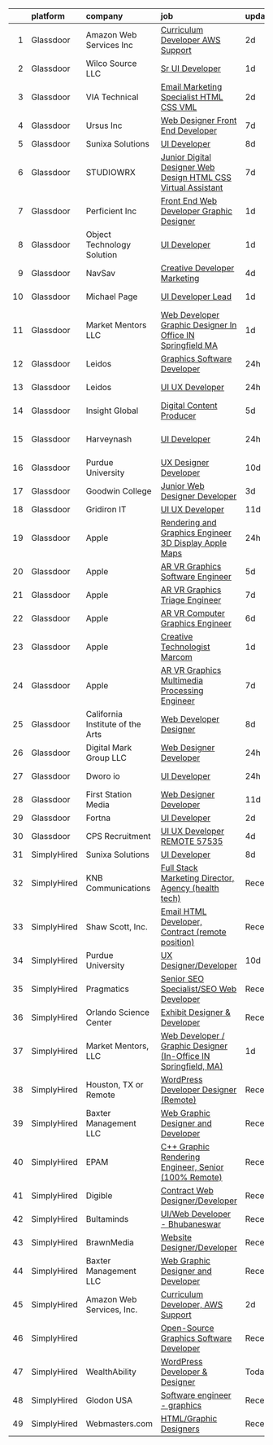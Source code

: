 

|    | platform    | company                          | job                                                                                                                                                                                                                                                                                                                                                                                                                                                                                                                                                                                                                                                                                                                                                                                                                                                                                                                                                                                                                                                                                                                                                                                                                                                                                                                                                                                                             | update_time   | location          |
|---:|:------------|:---------------------------------|:----------------------------------------------------------------------------------------------------------------------------------------------------------------------------------------------------------------------------------------------------------------------------------------------------------------------------------------------------------------------------------------------------------------------------------------------------------------------------------------------------------------------------------------------------------------------------------------------------------------------------------------------------------------------------------------------------------------------------------------------------------------------------------------------------------------------------------------------------------------------------------------------------------------------------------------------------------------------------------------------------------------------------------------------------------------------------------------------------------------------------------------------------------------------------------------------------------------------------------------------------------------------------------------------------------------------------------------------------------------------------------------------------------------|:--------------|:------------------|
|  1 | Glassdoor   | Amazon Web Services  Inc         | [Curriculum Developer  AWS Support](https://www.glassdoor.com/partner/jobListing.htm?pos=117&ao=1136043&s=58&guid=000001830221d150856848b4b3207fe3&src=GD_JOB_AD&t=SR&vt=w&cs=1_a49117cf&cb=1662188114632&jobListingId=1008107003386&jrtk=3-0-1gc123kc8k6dm801-1gc123kcoii2i800-db9c51048118e1db-)                                                                                                                                                                                                                                                                                                                                                                                                                                                                                                                                                                                                                                                                                                                                                                                                                                                                                                                                                                                                                                                                                                              | 2d            | Ohio              |
|  2 | Glassdoor   | Wilco Source  LLC                | [Sr UI Developer](https://www.glassdoor.com/partner/jobListing.htm?pos=128&ao=1136043&s=58&guid=000001830221d150856848b4b3207fe3&src=GD_JOB_AD&t=SR&vt=w&ea=1&cs=1_ad9ea9fd&cb=1662188114633&jobListingId=1008110499500&jrtk=3-0-1gc123kc8k6dm801-1gc123kcoii2i800-802fa49ffd51ecc9-)                                                                                                                                                                                                                                                                                                                                                                                                                                                                                                                                                                                                                                                                                                                                                                                                                                                                                                                                                                                                                                                                                                                           | 1d            | Newark, CA        |
|  3 | Glassdoor   | VIA Technical                    | [Email Marketing Specialist  HTML  CSS  VML ](https://www.glassdoor.com/partner/jobListing.htm?pos=111&ao=1110586&s=58&guid=000001830221d150856848b4b3207fe3&src=GD_JOB_AD&t=SR&vt=w&ea=1&cs=1_baf3ee26&cb=1662188114632&jobListingId=1008106177694&cpc=F583A5AE0DDDFE3A&jrtk=3-0-1gc123kc8k6dm801-1gc123kcoii2i800-a7b269db53e92351--6NYlbfkN0DiMOjtWe4T5v3kAjl8_2bayrJS56UUlntEwXslP8cANY48OY_wSkTvA2xp4BkUxfc-0SJDK8YWz_8RiUcQc6IgiXLzEtdd8hHZ9AGkF3JwasucB1Ts6R5QsAtXRi9zIUpT_HqQbx0QAi6DTNV_7ddAE4nZK7aZ6_cbJfFtruoXrhFPG3p_NjQINC6_wlzgxXKT8f4nkxq5Be-9ALh02mTfJpZs7MU4kzUOBVZBvjlgp6ioecEMNzYeBhhffBsXv58kK2Ucb10tb28AiSUL8OiADpLzZGGOGcoI-uSISUJgk63Ib6T0E3BGw-CLCp1yZ6S33rhznmi6TzPpEiK0FNP7LUKch31UEAyRJjnJEBbI9qfRawurmzQQlIqGIbrNxAaQAnhOmQFNEABkD2P6zDpisLSo_Ef6jYYkT1-OUWd_tGINMBOqsqlbqXcr413SPZJYAmxJUAP_xIJ7pTFO1bHFJmkNJUy73CW4UXymM3NRc9yR__J5a7A5-KLma7ktkipLQOCFSaZehA%3D%3D)                                                                                                                                                                                                                                                                                                                                                                                                                                                                                                              | 2d            | San Diego, CA     |
|  4 | Glassdoor   | Ursus  Inc                       | [Web Designer   Front End Developer](https://www.glassdoor.com/partner/jobListing.htm?pos=113&ao=1110586&s=58&guid=000001830221d150856848b4b3207fe3&src=GD_JOB_AD&t=SR&vt=w&ea=1&cs=1_974cc06e&cb=1662188114632&jobListingId=1008097361956&cpc=9908D8D4413DBB8A&jrtk=3-0-1gc123kc8k6dm801-1gc123kcoii2i800-0ea09b14e2348c5f--6NYlbfkN0CT8vBT9H5mqECx2dfLV_FONLPDKpIRssxVwtj05Tmm4rA5I0VNOPdM1oYsK66ov5pqYS3gXk2ozh0lVEZwzGOqZs8rlCBef2uQoy630wv6aUBqB1D9vjbSnni5WCVaS2e0KhCWi_8-XMv97hUEg7H9r8pKMO8klnwzDsU9mPVyqE5wVDnTov1Pu_UnRYhnE0_Osqvwl8WORWgB_kOjxQQLPQWG-NWIcptfTftC_xvyt1c40uobZ403OrjOg5_p8zqz3cLzwrnHTjqWeFEhkd7FYyVcjiJCMFkVznphRmtkhKbL2ZU9aWVWUjChbdkFdlAiu4tIvv-tEhlvNaragy1ZQhsvGhOC5anf8D4yfIGDJbK-bmh5xwt1uscED6ao3EPCxdfHKv4RZ6Q3-m_MTe1dE6Nugv26rrW9yIa8ooHEPIgJzYTeC7TeJ6xGxEjr0Q_LC6p6H5q3S5tqAKobaBFAUOLFzaYkqfLFDcD9CAjYAFECLy0ips-oBGxn89MYWud_sjaw0nQfeRhcFMYkTqozANtqbBZ4O4gWE2zZk2ABQJcWu0Zp3ibKoyypocXhGftQxUR26SKzsWXedwt8CxSDC8SXwmN1RNxpjI-rX5JP6tRPR2r27ER-Nk1yLxCsaoOruslQSJpaIRUkGSQQ7QA3HZST0dEpZ2VtnK8J0ZRV1jU-5lMZWRKgrSJaskvm0T8rrGi5dsdwb4G4dk30LSfZEVWAulB9Mw7cKwqjz24ahG4jwRFPe-J-GcdBrliUv5tIIFMB93YzrKObqlwvXn_5fXywXO77d5CYb1BBKqHWzz7nutmE1kn7V2XJ9knZm9Js8AT9rU1qmaUYMvoEC-on_bJwYCyeoo16S7iA7r6mSudB6EYRit6iCodXGHGlXql6FJa_RgxNxOzVey3SMBiZGUGx3v1B6CCN9cFNdq8R2FilOUj1WpbtTXuKoZKJ3Tx3DMRXLWFSBfaP5YfqP2RcNP2P1DYr7OTy7D6F2MnBVfqiFN5I1r3N)                   | 7d            | Brisbane, CA      |
|  5 | Glassdoor   | Sunixa Solutions                 | [UI Developer](https://www.glassdoor.com/partner/jobListing.htm?pos=121&ao=1136043&s=58&guid=000001830221d150856848b4b3207fe3&src=GD_JOB_AD&t=SR&vt=w&ea=1&cs=1_b995e0b3&cb=1662188114632&jobListingId=1008093911276&jrtk=3-0-1gc123kc8k6dm801-1gc123kcoii2i800-c12d46be60d48c3b-)                                                                                                                                                                                                                                                                                                                                                                                                                                                                                                                                                                                                                                                                                                                                                                                                                                                                                                                                                                                                                                                                                                                              | 8d            | Remote            |
|  6 | Glassdoor   | STUDIOWRX                        | [Junior Digital Designer  Web Design  HTML  CSS    Virtual Assistant](https://www.glassdoor.com/partner/jobListing.htm?pos=103&ao=1110586&s=58&guid=000001830221d150856848b4b3207fe3&src=GD_JOB_AD&t=SR&vt=w&ea=1&cs=1_6cf61cd8&cb=1662188114631&jobListingId=1008096549188&cpc=6193B0C32834B022&jrtk=3-0-1gc123kc8k6dm801-1gc123kcoii2i800-b09c194a45408faa--6NYlbfkN0BBGG9LMNqL16EzDx9S3nKk4b6IwprgSJginr0DZD_oW5yEAmn-tqn_jLPP9f1mm55ywCw4Iqv4ZDtgWnQyXLAPb_zjf8UUHvuVl4VRZe-2K4VXUPTz2F-yapznbMOcdLWwOfsxqKBw_vSkDc9Wt8KNq59zIKQPAP_jojPGVq8FqvIba5Dsm_V0mTrdrn0XjSynM3aJ7mJ5-ShwJAknH3fiBfVK0JN30SBDs_0f-e-6iWpk71ZTwR0Hr-A510QKXft29x5z6ORGvjGQxTFi3yT82bkH_mgOHZyFhzxnzOhizF_xx0gvtlgtCAlz3FMiZ1vINBRvO8npCszR1J2Kn-t8keIsXxOWtjAmcxNXNC6_vvS6oMITpX66BD2Kq9B8o8mFeUDY3c_D-I3o7X67O9WMpJfCBFVPueQH1qx7CyrKKMOKXqr6blTfpOwAu1FngkMMBBQzzDiCZfF2QiUEFD9_FK92LaerDNbGWrX_QGtUHHC_EX-foxcUQ9osQx61xSSoe2uG8LdkyNL8SXj6XCZObFOyxw5_CYvSbZro3YNCynKEO5Rj3hK1)                                                                                                                                                                                                                                                                                                                                                                                                                                                  | 7d            | Remote            |
|  7 | Glassdoor   | Perficient  Inc                  | [Front End Web Developer Graphic Designer](https://www.glassdoor.com/partner/jobListing.htm?pos=118&ao=1136043&s=58&guid=000001830221d150856848b4b3207fe3&src=GD_JOB_AD&t=SR&vt=w&cs=1_7d504f8e&cb=1662188114632&jobListingId=1008109861772&jrtk=3-0-1gc123kc8k6dm801-1gc123kcoii2i800-44aef0c6333c1e32-)                                                                                                                                                                                                                                                                                                                                                                                                                                                                                                                                                                                                                                                                                                                                                                                                                                                                                                                                                                                                                                                                                                       | 1d            | Saint Louis, MO   |
|  8 | Glassdoor   | Object Technology Solution       | [UI Developer](https://www.glassdoor.com/partner/jobListing.htm?pos=116&ao=1136043&s=58&guid=000001830221d150856848b4b3207fe3&src=GD_JOB_AD&t=SR&vt=w&cs=1_48e68fda&cb=1662188114632&jobListingId=1008112764613&jrtk=3-0-1gc123kc8k6dm801-1gc123kcoii2i800-dd204f09d5632003-)                                                                                                                                                                                                                                                                                                                                                                                                                                                                                                                                                                                                                                                                                                                                                                                                                                                                                                                                                                                                                                                                                                                                   | 1d            | Remote            |
|  9 | Glassdoor   | NavSav                           | [Creative Developer   Marketing](https://www.glassdoor.com/partner/jobListing.htm?pos=105&ao=1110586&s=58&guid=000001830221d150856848b4b3207fe3&src=GD_JOB_AD&t=SR&vt=w&ea=1&cs=1_4e5d668a&cb=1662188114631&jobListingId=1008101583321&cpc=4F748F1840550ABC&jrtk=3-0-1gc123kc8k6dm801-1gc123kcoii2i800-3ef4b27837961961--6NYlbfkN0BvAdlA35CjkOTzb4w1kkSC-vTwJamGQa4qaPCWn-0njweHi_B-CtuKQhiA94M5OE-XjNhf22KnVp00kgckhjWxzGyV97h7v8x36p5wKdZlOjwGZGaqaaH8DYNMeM34HY9t9Z5J26lOJ85UEHLGvZFDJOe_8KgJLhnklUUMm79Fgw-wQMJzYni-FeIqV5Svyi_1ZjE_mxETfR2qp4i-PiUDiAz8y9BFsxOfX0BmecMnmGFBamzhbjmqf2dPmw1l79Q2jskoL_2S0v1vj9ya7N4qL2_n5cmzmljI6gBBeOsIsEgRBtCJRk6xsrk-sbU3-0ItyHedz1o0BAZh7RBeSOEG_MB6_cYKTSOfiFon46VrOs_G0qvAs1xzmhyToGL6O827ECNtNXD_RRribrBIpffE_O2nMgxI3wa6VEyHxCmvB6aWZPwD-JvKg_14MtfgM9AN4WhI9os7Ze_Q-xl0cKeAI4qpaYzlVxjoQJg9gWBNn01nZX_pYcW0aP2imzyinX3QbYet1nOYFzCPxOuUeyDz_r8AE65u0zF8-SUxrgelUh-5vRqg7RVpWRa8D87sIvhdy2wCsuaLpOe2hysYEoS2)                                                                                                                                                                                                                                                                                                                                                                                                                                                       | 4d            | Beaumont, TX      |
| 10 | Glassdoor   | Michael Page                     | [UI Developer Lead](https://www.glassdoor.com/partner/jobListing.htm?pos=114&ao=1110586&s=58&guid=000001830221d150856848b4b3207fe3&src=GD_JOB_AD&t=SR&vt=w&cs=1_965191a2&cb=1662188114632&jobListingId=1008111494268&cpc=451933188B21919D&jrtk=3-0-1gc123kc8k6dm801-1gc123kcoii2i800-6f4a96d31e1d725a--6NYlbfkN0BR3ykMnr3Vw97HK5IC0i9Uo32NXohanwqRY-CI8z69bl4xOa6Yve6w6NlWd53uNOfr0IVwMGR074-b7BJNua77LSFz3FhLqhfhXn86tEfMxkbBMHKigVg5C1tCXL1xzLZhsn-8jyKzw3x0qSYh9Bf8JdMSjI20g9bKbxqqFkHASyV9g6Hf9o_09RFJRil2mp-NrsKl0yN6_VMGXf6pTRoPh0jTPHZ-tXdWvnxi-pZB-VjEJZYS3QQhGVtGzcIVCB80d40N0ud0F6-NbvRwpl0_2QnctjJz1Hw1aJ6LouIjIU6rZ-mDgf0Z8mmNU4kdnulqPv9YKjc_d1GjTDWWcbChkx-xgYUx43LGiA9fwjSndoceVlGzgBwuZW5If89KsEi9a8_P85I3UjLhFfH4OeuNYjsYSHyur9di0KSpmMX_ru9Va4H6PzseOBPvvApzI6cd1NtNXFmurCbuASZwvhdJ8XHnvGN6PJTusAMRPNybJUX7ch4ZLLc96beAft4cuZZ1ZFypUBENxlgU6dW7o11t_7o-7clcGShb7oEsIdQLPQsubqZefuUnYUPAxwGRyfT_X5FzkflbTPzgnmzrga7AysmcGF3ICBXN9trUBlMesBh-E3Um-WV7HZqK1Hv3joWpoXR-S5UirQCFmUx1CsE_IPG0UXNY_SzPpQIRokjJZUVgLvWnxQO5s2X8Dm0m4iiy-YMsoq5aLSTEQTjFoY9pmcl1A7YRGtL0lIHpDcniR4TGAwiCLDPmNG7-M2zxO3VmvGDFMxp0bFlw8P3_vJo3plIQBc1E8yzfAFgVMR2viJALu4SwIVemh3Ci-bNKHqIgIQ3_rrT3tr1Ij76DSAkRrPeEubsDqYmNfYaMl0UGNhIW6VI4k3eD6uK1U2rsEiMnfS6SusgG3ilXMT7HARx4r1Mt0q74pa6EjYttJ_EOKBxdI00EZYOOHHFNRk1BfH1WBjzs1enzDRnwIfapeGzRidD6NE6E8RaVI3Q1CXV09el5VFVmHbjcpwa6JWVyH6WqEIxOcye3u8IHMryqfuVp)         | 1d            | New York, NY      |
| 11 | Glassdoor   | Market Mentors  LLC              | [Web Developer   Graphic Designer  In Office IN Springfield  MA ](https://www.glassdoor.com/partner/jobListing.htm?pos=101&ao=1110586&s=58&guid=000001830221d150856848b4b3207fe3&src=GD_JOB_AD&t=SR&vt=w&ea=1&cs=1_c4c202ec&cb=1662188114630&jobListingId=1008111271323&cpc=CCC092465BAD6A93&jrtk=3-0-1gc123kc8k6dm801-1gc123kcoii2i800-971de25c7259ef8b--6NYlbfkN0DrgQq5ECBajiuqohNCSf6c7_2Cek-sBUhiO2bmmkiCIcpzLyXLzEAoKP3P9Bva9-zUgAU6dCxffsMNVoKZUbiRB3Ovdl0h9ea5amWQkaxfoiRDPvu7vvBPFtBCBbXoTpO0YVWCRAym8I0hk1kRXTvCk5pv60f4DZY_HfLzxtzevPO9xQ7iAlJBHt3t5YEE5GWwQUSFtnp4K2n0AqdthPdxHBYCj4faSnE47-l2Lo5aSt0niyJ1YghcQjYZA0RjrtAtr9WaqL4lL_NSCQ4CH2u6YjOi_Wt2fq-TELY7rlJpqwzOkcqQHY-IBD2cJL_jWcFNaEpRBe0sqEiOki23kJZNF4KYVNrmjevhpGn_CIpZcTqNZ2Z99sA8DMEjLzASr08nf02P1OeOAJR0ZwR2v7zfWWeZz9Qa7-syMhhFktQ_VzBSQsOWiwWBXrGyASgcTjXt8ymG95Ob09eeY3mSz5igzGvR64LdHQI7rpgm2_W5SAXdGUueQ3wCbaoWC4uVnccSG12rIwaIRg%3D%3D)                                                                                                                                                                                                                                                                                                                                                                                                                                                                                          | 1d            | Springfield, MA   |
| 12 | Glassdoor   | Leidos                           | [Graphics Software Developer](https://www.glassdoor.com/partner/jobListing.htm?pos=127&ao=1136043&s=58&guid=000001830221d150856848b4b3207fe3&src=GD_JOB_AD&t=SR&vt=w&cs=1_7f6eafae&cb=1662188114633&jobListingId=1008114289839&jrtk=3-0-1gc123kc8k6dm801-1gc123kcoii2i800-fd44269f5a706451-)                                                                                                                                                                                                                                                                                                                                                                                                                                                                                                                                                                                                                                                                                                                                                                                                                                                                                                                                                                                                                                                                                                                    | 24h           | Bethesda, MD      |
| 13 | Glassdoor   | Leidos                           | [UI UX Developer](https://www.glassdoor.com/partner/jobListing.htm?pos=125&ao=1136043&s=58&guid=000001830221d150856848b4b3207fe3&src=GD_JOB_AD&t=SR&vt=w&cs=1_53c3061a&cb=1662188114633&jobListingId=1008114254971&jrtk=3-0-1gc123kc8k6dm801-1gc123kcoii2i800-c312415affd3786b-)                                                                                                                                                                                                                                                                                                                                                                                                                                                                                                                                                                                                                                                                                                                                                                                                                                                                                                                                                                                                                                                                                                                                | 24h           | Alexandria, VA    |
| 14 | Glassdoor   | Insight Global                   | [Digital Content Producer](https://www.glassdoor.com/partner/jobListing.htm?pos=115&ao=1110586&s=58&guid=000001830221d150856848b4b3207fe3&src=GD_JOB_AD&t=SR&vt=w&cs=1_5f8e3e92&cb=1662188114632&jobListingId=1008100067806&cpc=3BA4CE39D5B5DEF5&jrtk=3-0-1gc123kc8k6dm801-1gc123kcoii2i800-3c284743218105e9--6NYlbfkN0BKkHZu3wF05EeDimN_p6sYpKCMArvwa95YdH7UpkaBCqc7l59ErwqcH9nBDsTYDe1zELLr5a23HVay3kct2GhgHZ830pA6gCpBoTLNBwdTVEJHilG679BRKI2oM-OfQptmc0ILst6lnS_RuJoq8W5IxwdMMdlY03QmYJmM_Liv-btff_yUzFN35_7UE1lOwsZrV5GgDKSwk8tH7U9fPsCNkmKm7_7YspH7IoyvbDoAJvF_oVhhetkGUm_ynNoMR5T0hg1toScmqE3BERROWzlc5WgmXldEEvq1crRxhML6eeysRGHPHnpCwybgT0tNaE0NjdOkyVgYpngsQbfYJGiEy9P8jWivo-ZAbRrtN1jjl_YYjj3ed4U10R8lWghU5f0RwXs6xV-FwuclsQVuywelcQj5REbTxASEOq2cH7NGuppy7_PACfggE86zf00r_l_8FqsrzZEO_x3n5gQaeKcL4Jd1ytjc8ypRE2NA9gAWHw%3D%3D)                                                                                                                                                                                                                                                                                                                                                                                                                                                                                                                                                                      | 5d            | Irvine, CA        |
| 15 | Glassdoor   | Harveynash                       | [UI Developer](https://www.glassdoor.com/partner/jobListing.htm?pos=130&ao=1136043&s=58&guid=000001830221d150856848b4b3207fe3&src=GD_JOB_AD&t=SR&vt=w&ea=1&cs=1_c0b2a215&cb=1662188114633&jobListingId=1008114677538&jrtk=3-0-1gc123kc8k6dm801-1gc123kcoii2i800-e2c9ff87e93c384f-)                                                                                                                                                                                                                                                                                                                                                                                                                                                                                                                                                                                                                                                                                                                                                                                                                                                                                                                                                                                                                                                                                                                              | 24h           | San Francisco, CA |
| 16 | Glassdoor   | Purdue University                | [UX Designer Developer](https://www.glassdoor.com/partner/jobListing.htm?pos=124&ao=1136043&s=58&guid=000001830221d150856848b4b3207fe3&src=GD_JOB_AD&t=SR&vt=w&ea=1&cs=1_84c41001&cb=1662188114633&jobListingId=1008088691267&jrtk=3-0-1gc123kc8k6dm801-1gc123kcoii2i800-684e4c4a2876fc9b-)                                                                                                                                                                                                                                                                                                                                                                                                                                                                                                                                                                                                                                                                                                                                                                                                                                                                                                                                                                                                                                                                                                                     | 10d           | Remote            |
| 17 | Glassdoor   | Goodwin College                  | [Junior Web Designer Developer](https://www.glassdoor.com/partner/jobListing.htm?pos=119&ao=1136043&s=58&guid=000001830221d150856848b4b3207fe3&src=GD_JOB_AD&t=SR&vt=w&cs=1_a1a845bd&cb=1662188114632&jobListingId=1008104280295&jrtk=3-0-1gc123kc8k6dm801-1gc123kcoii2i800-52d292b410d12378-)                                                                                                                                                                                                                                                                                                                                                                                                                                                                                                                                                                                                                                                                                                                                                                                                                                                                                                                                                                                                                                                                                                                  | 3d            | East Hartford, CT |
| 18 | Glassdoor   | Gridiron IT                      | [UI UX Developer](https://www.glassdoor.com/partner/jobListing.htm?pos=112&ao=1110586&s=58&guid=000001830221d150856848b4b3207fe3&src=GD_JOB_AD&t=SR&vt=w&ea=1&cs=1_ed625693&cb=1662188114632&jobListingId=1008086224184&cpc=3BA4CE39D5B5DEF5&jrtk=3-0-1gc123kc8k6dm801-1gc123kcoii2i800-9a1b8e339489a7e4--6NYlbfkN0CTHA6cd59lXtQJ-DuZtBHQsSjOn019HaVEc20FtZol1_8bPJW14iotuMuGn0biAaHQ9HKGt7to1xAYLiXT9W7Tdq-hcprx5a_7BM7gnGTPFZMlmrTbtNRLFSf6XAlRk_PtaSma9ZcqiDOUyMRO82OdfXGhw0fAm7EKaReO6M5hD4X1PQRgU3PHY3ulbG2OsMPwwxQ-ceH7AUcJZC_SSh_s7p4amFkN0SuIi3U2m4tWSSNrJoUGs0kwvSqwtuvx3sN4xvgP3_pAWTThihjcKo0a3OKXAQVxMU93FsyRcg9L2QOQD4lHD-Vsu3wS4cnkn7aqM65glSgI-zvDXZstKw7jsVz5gUYJXBqlUodByYi279aDVP3RvsQTWGhrhekqHmWXUs0NtrhvZYPqAbj3QEAN-FuUt5xeohPB3_VNyo-ARQU4iEXj2qB9a_Mbfh46a0Tmrrj5zk4y5ver1mD8J1CINk9N8Zw90dEWZZyn8l860Lo1SR0FS8L7)                                                                                                                                                                                                                                                                                                                                                                                                                                                                                                                                                                      | 11d           | Remote            |
| 19 | Glassdoor   | Apple                            | [Rendering and Graphics Engineer   3D Display   Apple Maps](https://www.glassdoor.com/partner/jobListing.htm?pos=106&ao=1110586&s=58&guid=000001830221d150856848b4b3207fe3&src=GD_JOB_AD&t=SR&vt=w&cs=1_99344a24&cb=1662188114631&jobListingId=1008115118695&cpc=AC285F3A3ECA6BB0&jrtk=3-0-1gc123kc8k6dm801-1gc123kcoii2i800-67ce25cf34ad9846--6NYlbfkN0BvKrLyj5gPmtZO9T8euul8TCxuuKNOtzRJOomxnwSEodTz2Bc-sPZlt2Zgji_QUXEnKj_T1Ut9FIFiKfM_lcs3PA9YMmt1GIIVfAyhKNGUPi1LVhtL59Y84IK3ZJ2UcsS2jkAW1AgJAovjXFj1aQAblWB5puC-3LxR5e54A2ZZR4A1APhyx4FUljQkFHcL9lyfoQuTtTQozLG7sUbbIbwvmZTds_g7xDZk2em1L2PtOU_ptLnbrdK5784swiB-utwoMAE6VzxRAPr58ZtxNc9Y5vqX3dcSkucNwKhmlSpNaGpqC5en-VHkeSc960lvO2WLxQBkD-PLdcxItpn5q4f3F7dbMOgrJZB5gsXC6tuQ0DTt-M02Ntp0JKpD0v8XYDue6Pa4RHbu9Zwzp3u-fYu54RdxORyknWFCvdZ3DdwJr4tzDB0NS03dcaLzdpcZ-1xlRkZs2gkz8R8cTBLgYAqXNJD3KxzmdNjQuMGPAWuiW-U0dQgiYZ2zfl_fh9tsLE3X3IWfrfiEs3X2vgo5OFM0fCW28wpGjzfWXqKeUGSI2VVUlyq6oegT3maX-O2MVbSaT2JN516gj-TTx9ktQa87ZMtYJSDwxl4_w8j9hPOV04iYbrE7p8nb3QZ_LkJL8wJkwl2atlWKpa7peGW_RVELGSl0JiapuPZm5d-VOtE4hTj0pPBANyOcB5MuoKlUVEcVx4VEepF3u2-0Sg0haYQ8KzeYpuJQ1S3P3RIg90K5VDVuff1k5hZST33yyi1pkhSKkc6speHypiTwZjg0rWZgtLfx8S3uS3mFj0wL5dqHpFDL9eo5Wx-1khooLOupicKnW1UC88NrglXBOlV2j30HvAJTZ9wh9TEwHyQz7slucVWpmxEuBaH0zrQdj61BC6AjmnQ2K_PPEZ2PxR7VEyMqQtbk_Z8t8-yLRbcXM6x_Y_TCrLQvBczDHPW5rUfPG3mrpmGeja0gJGenHuddYHstYKiYBCnakXbVp7G4SjUcPLXtqYlKIFok) | 24h           | Cupertino, CA     |
| 20 | Glassdoor   | Apple                            | [AR VR Graphics Software Engineer](https://www.glassdoor.com/partner/jobListing.htm?pos=107&ao=1110586&s=58&guid=000001830221d150856848b4b3207fe3&src=GD_JOB_AD&t=SR&vt=w&cs=1_2fe2ade5&cb=1662188114631&jobListingId=1008098776181&cpc=47CFDC01B3F81FAC&jrtk=3-0-1gc123kc8k6dm801-1gc123kcoii2i800-9d0fe7903ee514c7--6NYlbfkN0BvKrLyj5gPmtZO9T8euul8TCxuuKNOtzRJOomxnwSEodTz2Bc-sPZl1dBMH13w-jNyHP0Om-VrHe3-IIJ1BQ7Wd1MMnjsJnjayyk_knJ5FNSt9KNU49nn3QjFo0jeMEWDGQ_UiWDbZGaqymDD-Sh3TvXRaf3wYxYRyXDd7d6LbuM3V4nIK9I6qxADKoIx9T7SRvXM1fwNo9dZYg_zx2k0vJY-H53yw_ujih4ukhwJiB7UdSQoWtgAjQVxf6q7Ttglh01-AW8etqWb1VBTwCPUvmfZKLc7y_y7oQPaF0z1w-VVeM6kTjYFxBmk9yotULXXecCJos_JtkApBRtISPtaIKJBuXPZ0okLzm0KCaKFt-L2lhfuvPh_syE9Ju_dbpsbm7KDx2JpGCNkpILM4QbASUCQzvLR0JO1GCDH9esZo2XYVbfSBeLJOKOTS8qwpn94Q8qGTa0F8t8IgGnj6u5pjsD8c6hgZi8kNs6_WVS3tn5StAS3T4bEX8pvonZtDYGBFQtd3xVXVjWrEzlVQ3W3w3II_goLIui4r8IOyelnwnDqYM1eWOQMWHQqTGzQZa_MRZfSAy9beTKIM3jt8geG5vid53AZrJ9twYVsDa9rStw-BdgvtB7xy1Msy6SofxYpwbrtQ_vsg7j0ahAJY1lQzlw5GPaItF5q_7XV5vCU4e4Rj8Kq1j6Gzwtxh_AyVNUQfmAge3qSZuQ28Hbkp7EkZkh-qzko2Lm4vu6EPD9JbkNB2bTDjVQ3WA_SjEG6aqAIni9nAx9UV4h06anpIDWIWAHTWRDgXe8QdthpcMc783DUz1cPv1NNf6A0c8YkQ9Z2DjCZ8dvYTIpePn66qW3a1idwPPhgs3Q8K72hsyw-dSpcYT6lfaRNJYOAOqNSB0admDaeYoOGR_OCyWK_5Caw9Ak1ROUN-NvZ4FJkm9vy6WGDcT_G-hhVPeAp-M8tFu0f6iVKg-S5uKAbX_72qBXxB)                                                          | 5d            | Seattle, WA       |
| 21 | Glassdoor   | Apple                            | [AR VR Graphics Triage Engineer](https://www.glassdoor.com/partner/jobListing.htm?pos=108&ao=1110586&s=58&guid=000001830221d150856848b4b3207fe3&src=GD_JOB_AD&t=SR&vt=w&cs=1_6234a17b&cb=1662188114631&jobListingId=1008095786819&cpc=8795CF9063CD573D&jrtk=3-0-1gc123kc8k6dm801-1gc123kcoii2i800-ffd5bcde520c0c76--6NYlbfkN0BvKrLyj5gPmtZO9T8euul8TCxuuKNOtzRJOomxnwSEodTz2Bc-sPZlt2Zgji_QUXHcvWm4KQZi88t2WJz7atukZs_osbGvFgAUPso_IsGV3Pe4-U2gjNa-3mGNssoSjnmoQjBL9uoJ6bPnbf_c8VEXBgdGaaOOHwEQIsFS1kUdwY0mdAsiYkx6b8pX3VXoIrfGltimJAFjMG-poME_AGDQo0g9sd6v96n5j366E6HgRBNq85cuX-f12MbmB75XwAJ3rm9gxBy1A9te8WwjqWRFcoK_qJmKHeJ7k1Wdzw2A9yX2YQW2O_F16L0clGY2g-WXfluDt30G9lq0b7hMkaeXzOPZK1J1bRQUUOhlaeKrQalBC2Sh21KoEs4fhFaaNJ0-9qANi_LlYCKIHmDt1d2FUbwTP7rVDreQ_bcPm7HxEda5u3MoKnVHuUdBcX7997AhHIS2_N36hGPHbHRYgmIDfyJ5BIUA6cZuUs3wMMpCpvyViiBPztue0Th6pGX1jc0Z5AWQoD8iFhwtCTEFoWm7R9MQ4aM3Rkaat0Z1XjWOvUwUaAkGrbta58lzdvLNfMhtZrSnCivRPD4plbxP5uzkq6me02hCvgYTwwKmWbxQE-wYnhg97mfR98LHKb8_j1-dZeJguL9IhRqTe9InSE4TfeQl0aL9r_8dz6T_MgStGFK-YBCWRKeqmdloiXtNiCYS45rtafgh-6Ec7zphIMYSncU53xB59Q5vaT91Mr5seJnhPL3ISgRgip6CJHc_vM0ppoXgcVWYWsfHU5pkT6Yf3EFms6uMzTnEIwlAb_rRvolXFQrZRrLep_B8GU1-C5SxAc0TLuIgSZ1k3_B6Zf0N15j3HGb0mG6e-uicPJV6Pso8NU2z8rqBeaYEdtJven7Wf0zL3sm-GpjcCXAeaPX7yGx5uh3EwcYClzlFjIjXLJkfTr9TbxYHGpFTvC8RLErzzCSxc3wsVRvrJqIkrgzV)                                                            | 7d            | Cupertino, CA     |
| 22 | Glassdoor   | Apple                            | [AR VR Computer Graphics Engineer](https://www.glassdoor.com/partner/jobListing.htm?pos=110&ao=1110586&s=58&guid=000001830221d150856848b4b3207fe3&src=GD_JOB_AD&t=SR&vt=w&cs=1_79e6d214&cb=1662188114631&jobListingId=1008098069652&cpc=AC285F3A3ECA6BB0&jrtk=3-0-1gc123kc8k6dm801-1gc123kcoii2i800-256601f75856884e--6NYlbfkN0BvKrLyj5gPmtZO9T8euul8TCxuuKNOtzRJOomxnwSEodTz2Bc-sPZlt2Zgji_QUXGPi_eKUQ2FTuk9iNvWqitSN2W_AXao0GZcHLU180_4Na-_R_os5zcof3AIB9EzXv38x8V4AjpbsodQR59e-riGJjlubzQMm8dbJfGgsijWMIzR5CtEhmK02mV2CgYbttoH_ZsiNnjMleYvAWl2dojebphd1WT5VCiBzQ8nJBCgUWhNRMtw_73v1z8nyILYDaNQ7DBhfyCHkcCKRK_MsqfS-cgMgSec3AOtjGUa2WRzJUgpSJiv0gQyob6AJXTCMf63yXIWe55g80G7YMWhn-Zqeu5-P4jbDUmmy0QdAedxeyUgxfqullyyv4ziGmJ1RRs17_KO1SqF6JckWN3WkOumEB_0Nlvy5DW0WNplf1OjqA4gFB7EalWUYF4FoS127-J-R3qNx_5Mjy9EdmnAJbZDX0b43Vl6EE5gyuRylpxY46_GpXzqHt3aFjCc6wZHkPgJGXPg5NVkkXCXl-QW7QM_1d8Mdb3qFBhLJPMt29deFOqj-ZvLkUOYIZ6vsWI2IMo7UR0GtR0R_KNjOy80j0lkd9MZ7NobynP4mUtaSd8tS-NZtYt-ST_YmKx5qNOg260NB69vinLpHGf2coiP-3OXBCW9Ina0n7IwssslSth373JtMzvwZxabZAoKefxRBRJVznLFbca5Fy3bQUnAq1-9T_ikmbpGp2t2B4-IfwSKi10BZjQnytyv6LCQkCB1QrHK8U6QgzuGXy3CVH2z6_UahWmAW5Gs1Rxmsf9wQOhIw1XPbzicQrOmxJ1wtBgY9T2-LhQC-Ry-u2XCQ-uOQ1UgUEJ8ugSiUXTe3ssuFAn6UQUHhInvtJdv0hKQA-Vnq_M3wZJq_jAmOVnf8ExVci2JTb7PiE6Ru3vCJcxyun0P8L6M5wuErBjaOs5EG6MAs1SWH6OKvcNBj95-IqmL6Ars)                                                          | 6d            | Cupertino, CA     |
| 23 | Glassdoor   | Apple                            | [Creative Technologist  Marcom](https://www.glassdoor.com/partner/jobListing.htm?pos=122&ao=1136043&s=58&guid=000001830221d150856848b4b3207fe3&src=GD_JOB_AD&t=SR&vt=w&cs=1_8684f808&cb=1662188114632&jobListingId=1008111206952&jrtk=3-0-1gc123kc8k6dm801-1gc123kcoii2i800-44ee546d4a615340-)                                                                                                                                                                                                                                                                                                                                                                                                                                                                                                                                                                                                                                                                                                                                                                                                                                                                                                                                                                                                                                                                                                                  | 1d            | Cupertino, CA     |
| 24 | Glassdoor   | Apple                            | [AR VR Graphics Multimedia Processing Engineer](https://www.glassdoor.com/partner/jobListing.htm?pos=109&ao=1110586&s=58&guid=000001830221d150856848b4b3207fe3&src=GD_JOB_AD&t=SR&vt=w&cs=1_b2730c11&cb=1662188114631&jobListingId=1008095803074&cpc=F4EED0218A761C36&jrtk=3-0-1gc123kc8k6dm801-1gc123kcoii2i800-820762df30a5f3d0--6NYlbfkN0BvKrLyj5gPmtZO9T8euul8TCxuuKNOtzRJOomxnwSEodTz2Bc-sPZl1dBMH13w-jNJNgjRc6p5W8cWPk1EKFnSTFx0C_mipeYMBa_s20sucz4KKnetvaghuwMSJr40xiYITNj62QYhCW7KunMo4yzSO92eeHOAgX-15VHN-pGSTvfl2KHV8NbOyNX12i4sRJk2e2ItgLRqI-XpuSTDPjDXGgviefk9EoErJfb3n1VKa6lHFjTnveT0yIpyhUcT4N898DuZn1SKd8J5zWhW5v4JkAbTxUsLlpv-qTPdpj8AJnEZNc4Rev-O9SLygC-FUFTSEvD58dzId8PPgyCGe9DH47gPPQ5A7b0EYEK2myAfa2jMJnB9Hhq-Bv2VPGuVK8cFRksOuM_jTz390GPsh8xa0oSVZ0_mI79aKuFZOohreISX_wXfn2xk2MHoYsMAmhs6wIUMcpd8oMjLvwCpYmf7LIkAw9A2UyvW__f0dajOHaOP-5dTVS8VzObQgPKyKGyqSZRHwlAlkZgaZocLwN8mPOPe9DYsl1KDen6Rv2vrrxr8J4zMFfWCSCFr68MPAbkG-xvN_xX8ZRTGu0gufFtfAdm6zavE4qJX6cBsg-cnSQ0k43_Kk__Tj8a4YwukxqFo8wv1T4MeO4SXjvF5Trommsgl1nV_VEYHBXhvFjB2JH2TUhZXojYhUubvWqUawlFVAVCt3xIdkwxRB3sATOK385zYdAXYXoGHJBOVIea6QW9CNQn2TexfTqKFpkcSenR77fkHnNVEZKKvrF1hOVqyA7f510YWI6RUKiHFj7pMdZnDyMFt9BWdkY6Y_NuJgV0x03P2S_k5L-MGzkDcmVaIBP1SpVmY74fSi5vf-GUkgo387JWzF8NWU9mFXA95QD5dcOvFIM5FRJq_at6b-n4Nrtui7Cm5x6V4G1tvdEI3Ji5UTXrQHzbCP95r-gpK0yvSzNemlNwKLME2EaTPc8fOMnTbjTheG74%3D)                               | 7d            | Seattle, WA       |
| 25 | Glassdoor   | California Institute of the Arts | [Web Developer Designer](https://www.glassdoor.com/partner/jobListing.htm?pos=129&ao=1136043&s=58&guid=000001830221d150856848b4b3207fe3&src=GD_JOB_AD&t=SR&vt=w&cs=1_587e4ab4&cb=1662188114633&jobListingId=1008094568158&jrtk=3-0-1gc123kc8k6dm801-1gc123kcoii2i800-e52ef2d36ca00a2a-)                                                                                                                                                                                                                                                                                                                                                                                                                                                                                                                                                                                                                                                                                                                                                                                                                                                                                                                                                                                                                                                                                                                         | 8d            |                   |
| 26 | Glassdoor   | Digital Mark Group LLC           | [Web Designer Developer](https://www.glassdoor.com/partner/jobListing.htm?pos=102&ao=1110586&s=58&guid=000001830221d150856848b4b3207fe3&src=GD_JOB_AD&t=SR&vt=w&ea=1&cs=1_c90460ef&cb=1662188114630&jobListingId=1008114370558&cpc=A8EA696C92E7776B&jrtk=3-0-1gc123kc8k6dm801-1gc123kcoii2i800-6828cf6de63f7dc1--6NYlbfkN0ANkou4taVk2XZZ848dRfo5kKh06_3FAnany_4ItHTq-u6JcicZqWFbHbAxD0ssval1uFKr5hjroKk-voQEJfLVfjOS1uxmnHK5o9zB5WB_W38-GmKH85zuUArPfKNnqi5EucZBCpaZUSBgLt-J-gcdNl8sDK17kpXmpyKs7WEpLczd0bRzTN8gOeg1b1Lqt5WZddhzt5qS9GVMywyy1XlAPSk85ZyguYIhezTeWvmJe3QgQG9WYoeV97exM2HmCPJDmV9vYHWT9Q8QDvz10I7VISmJXodte24nX9vPlwDEX1Bo8-p-8GTyz11kXyoQe6rs0CadETU28tn0gFjwxcn8QFHtuEozUNe5aTWnM_hKPSVyLouC-i1kzPYYr6R2VSnA10spkaRkWVSoDGNu1jV0H2Q6MliMjzOOuHzs59J4Xf9PUl6Kr0NXqEu40lN31_3rFbPBY5uKKU50xahsOF8mFWZZFETS3nVNVDW76M3NZsXpua6Gjo0sKkQhxD6FkZNSPCwbh1riCA%3D%3D)                                                                                                                                                                                                                                                                                                                                                                                                                                                                                                                                   | 24h           | Beaverton, OR     |
| 27 | Glassdoor   | Dworo io                         | [UI Developer](https://www.glassdoor.com/partner/jobListing.htm?pos=120&ao=1136043&s=58&guid=000001830221d150856848b4b3207fe3&src=GD_JOB_AD&t=SR&vt=w&ea=1&cs=1_08a1944b&cb=1662188114632&jobListingId=1008114664546&jrtk=3-0-1gc123kc8k6dm801-1gc123kcoii2i800-05639cd3f89ce954-)                                                                                                                                                                                                                                                                                                                                                                                                                                                                                                                                                                                                                                                                                                                                                                                                                                                                                                                                                                                                                                                                                                                              | 24h           | San Jose, CA      |
| 28 | Glassdoor   | First Station Media              | [Web Designer   Developer](https://www.glassdoor.com/partner/jobListing.htm?pos=126&ao=1136043&s=58&guid=000001830221d150856848b4b3207fe3&src=GD_JOB_AD&t=SR&vt=w&ea=1&cs=1_b32ce94d&cb=1662188114633&jobListingId=1008085788316&jrtk=3-0-1gc123kc8k6dm801-1gc123kcoii2i800-56e2818a0edd9ec5-)                                                                                                                                                                                                                                                                                                                                                                                                                                                                                                                                                                                                                                                                                                                                                                                                                                                                                                                                                                                                                                                                                                                  | 11d           | Remote            |
| 29 | Glassdoor   | Fortna                           | [UI Developer](https://www.glassdoor.com/partner/jobListing.htm?pos=123&ao=1136043&s=58&guid=000001830221d150856848b4b3207fe3&src=GD_JOB_AD&t=SR&vt=w&cs=1_3ffda0ce&cb=1662188114633&jobListingId=1008105468151&jrtk=3-0-1gc123kc8k6dm801-1gc123kcoii2i800-2fb18d1521d3f6d9-)                                                                                                                                                                                                                                                                                                                                                                                                                                                                                                                                                                                                                                                                                                                                                                                                                                                                                                                                                                                                                                                                                                                                   | 2d            | Remote            |
| 30 | Glassdoor   | CPS Recruitment                  | [UI   UX Developer REMOTE   57535](https://www.glassdoor.com/partner/jobListing.htm?pos=104&ao=1110586&s=58&guid=000001830221d150856848b4b3207fe3&src=GD_JOB_AD&t=SR&vt=w&ea=1&cs=1_77c3993f&cb=1662188114631&jobListingId=1008101570635&cpc=ACAF1607C5C1E404&jrtk=3-0-1gc123kc8k6dm801-1gc123kcoii2i800-01ffb576e5c5bd95--6NYlbfkN0DgoHcTH3ZibdXDbE1VvvRa3XowIWs6m5qI-FjqauRle3m8kONFkUSrxT8FSUKqy7UuSwcgAQ-qkHLdceLQEfzk02YlSVwTq4RVzanUacZZQP9LGelOizyao1UJ6tCCpK5S9yLDBGeAjhshIhXNcq5zna_AleGRj1LJWwOnxP5y8KfSuXwThDPafHHDKTl8E2JhQls5Pwf5H4oOtY-_GdRjz56yftP0haR3t_X4jG3JK8Un_w7Wh6jw-KYYHOot1LVaqkMjoVWxt_2W_qDd3o6OpOQM3o7nlpu48JLKcXvg6yBDUOdjY_i17OssqlBXSBqyhJoonRkyiHMulc0FxS-pON6mB9k52qhxzy7fKyFEOYUfjMLqoaI0gUy-vuHiu6PMqV1eZdaM1Yl_MYacErLdayV_u1sjfHvAgUK_hZafcd3n4R3UrYg3i_dAc1MOAoJtdG_5Vw-1ucROhlx0BmOcy5D2JJmGoUU%3D)                                                                                                                                                                                                                                                                                                                                                                                                                                                                                                                                                                       | 4d            | Syracuse, NY      |
| 31 | SimplyHired | Sunixa Solutions                 | [UI Developer](https://www.simplyhired.com/job/hJVTJ7RaQP8LfMw2r-Z1EXc5RZy4fbJRMClg99pNPDu-7ZF-om8ezQ?q=graphic+developer)                                                                                                                                                                                                                                                                                                                                                                                                                                                                                                                                                                                                                                                                                                                                                                                                                                                                                                                                                                                                                                                                                                                                                                                                                                                                                      | 8d            | Remote            |
| 32 | SimplyHired | KNB Communications               | [Full Stack Marketing Director, Agency (health tech)](https://www.simplyhired.com/job/Lywdgqr3NqjkI7Mx_xCKsQjK9_HT9gJaCQnNvHzYPtceGTs5vsDwYw?q=graphic+developer)                                                                                                                                                                                                                                                                                                                                                                                                                                                                                                                                                                                                                                                                                                                                                                                                                                                                                                                                                                                                                                                                                                                                                                                                                                               | Recently      | Remote            |
| 33 | SimplyHired | Shaw Scott, Inc.                 | [Email HTML Developer, Contract (remote position)](https://www.simplyhired.com/job/lp97AwzllwqjS1oXYQVdk_sx_ANbNmrf_26-hefBENEAnwkJ6YFw_Q?q=graphic+developer)                                                                                                                                                                                                                                                                                                                                                                                                                                                                                                                                                                                                                                                                                                                                                                                                                                                                                                                                                                                                                                                                                                                                                                                                                                                  | Recently      | Seattle, WA       |
| 34 | SimplyHired | Purdue University                | [UX Designer/Developer](https://www.simplyhired.com/job/dUxEBWVO4eY2-lVFgLBBmlWu0LKhxG17m_xYDrdv3cIF7ASAuVPspg?q=graphic+developer)                                                                                                                                                                                                                                                                                                                                                                                                                                                                                                                                                                                                                                                                                                                                                                                                                                                                                                                                                                                                                                                                                                                                                                                                                                                                             | 10d           | Remote            |
| 35 | SimplyHired | Pragmatics                       | [Senior SEO Specialist/SEO Web Developer](https://www.simplyhired.com/job/YThmy1pqQZWCN6NpVm6jm_YsyMddiBHbrB2fuFAy04LBN_GxOXbL2A?q=graphic+developer)                                                                                                                                                                                                                                                                                                                                                                                                                                                                                                                                                                                                                                                                                                                                                                                                                                                                                                                                                                                                                                                                                                                                                                                                                                                           | Recently      | Washington, DC    |
| 36 | SimplyHired | Orlando Science Center           | [Exhibit Designer & Developer](https://www.simplyhired.com/job/JpuP0DVPATVwH0-XnxFsc8nJ-z6kfBqXsh9luvt7lVv6oPB3kNfQcg?q=graphic+developer)                                                                                                                                                                                                                                                                                                                                                                                                                                                                                                                                                                                                                                                                                                                                                                                                                                                                                                                                                                                                                                                                                                                                                                                                                                                                      | Recently      | Orlando, FL       |
| 37 | SimplyHired | Market Mentors, LLC              | [Web Developer / Graphic Designer (In-Office IN Springfield, MA)](https://www.simplyhired.com/job/AAmzSRc2gvhCwsUkgB1M2F2YeaLLepAmGf4YDI6M9RGjKvKat4p4Rw?q=graphic+developer)                                                                                                                                                                                                                                                                                                                                                                                                                                                                                                                                                                                                                                                                                                                                                                                                                                                                                                                                                                                                                                                                                                                                                                                                                                   | 1d            | Hartford, CT      |
| 38 | SimplyHired | Houston, TX or Remote            | [WordPress Developer Designer (Remote)](https://www.simplyhired.com/job/h5NIRqnG6nzwtBLlFlrT64773r4CAOGZWfW6vATD8Z8CzAc7NchDIg?q=graphic+developer)                                                                                                                                                                                                                                                                                                                                                                                                                                                                                                                                                                                                                                                                                                                                                                                                                                                                                                                                                                                                                                                                                                                                                                                                                                                             | Recently      | The Woodlands, TX |
| 39 | SimplyHired | Baxter Management LLC            | [Web Graphic Designer and Developer](https://www.simplyhired.com/job/OLBZM1dT_aJoxR290t7MaioVBXZe3xqhanlaPARj54mrrF6_0tNS4Q?q=graphic+developer)                                                                                                                                                                                                                                                                                                                                                                                                                                                                                                                                                                                                                                                                                                                                                                                                                                                                                                                                                                                                                                                                                                                                                                                                                                                                | Recently      | Columbia, TN      |
| 40 | SimplyHired | EPAM                             | [C++ Graphic Rendering Engineer, Senior (100% Remote)](https://www.simplyhired.com/job/3tNJxgWLjwY1ZKGMjRgmLv02TGPNbYH8XZkF__ktRQg-hYEG_PW5mg?q=graphic+developer)                                                                                                                                                                                                                                                                                                                                                                                                                                                                                                                                                                                                                                                                                                                                                                                                                                                                                                                                                                                                                                                                                                                                                                                                                                              | Recently      | United States     |
| 41 | SimplyHired | Digible                          | [Contract Web Designer/Developer](https://www.simplyhired.com/job/bF2py9lR9BMv4iCJJie43-o65ySHBXHD_ACOkiM693NYK11tVr5apA?q=graphic+developer)                                                                                                                                                                                                                                                                                                                                                                                                                                                                                                                                                                                                                                                                                                                                                                                                                                                                                                                                                                                                                                                                                                                                                                                                                                                                   | Recently      | Denver, CO        |
| 42 | SimplyHired | Bultaminds                       | [UI/Web Developer - Bhubaneswar](https://www.simplyhired.com/job/r5QSj9TuCAfqRo0p0JJ0Zszd3ZWfW_hO4s8QUnFMzJzLHxEfKhYJ0Q?q=graphic+developer)                                                                                                                                                                                                                                                                                                                                                                                                                                                                                                                                                                                                                                                                                                                                                                                                                                                                                                                                                                                                                                                                                                                                                                                                                                                                    | Recently      | Remote            |
| 43 | SimplyHired | BrawnMedia                       | [Website Designer/Developer](https://www.simplyhired.com/job/78BxKl1R6BpfuVu8Kpk-1cxMOjiHDgxQMPxrbQ5J7eWU9PbYxXCHNA?q=graphic+developer)                                                                                                                                                                                                                                                                                                                                                                                                                                                                                                                                                                                                                                                                                                                                                                                                                                                                                                                                                                                                                                                                                                                                                                                                                                                                        | Recently      | Albany, NY        |
| 44 | SimplyHired | Baxter Management LLC            | [Web Graphic Designer and Developer](https://www.simplyhired.com/job/OLBZM1dT_aJoxR290t7MaioVBXZe3xqhanlaPARj54mrrF6_0tNS4Q?q=graphic+developer)                                                                                                                                                                                                                                                                                                                                                                                                                                                                                                                                                                                                                                                                                                                                                                                                                                                                                                                                                                                                                                                                                                                                                                                                                                                                | Recently      | Columbia, TN      |
| 45 | SimplyHired | Amazon Web Services, Inc.        | [Curriculum Developer, AWS Support](https://www.simplyhired.com/job/NY0cbE_ENJYweIThvj2JhbUbMxGTeb7t_6rls9GFLSzPtrFBVRqIIg?q=graphic+developer)                                                                                                                                                                                                                                                                                                                                                                                                                                                                                                                                                                                                                                                                                                                                                                                                                                                                                                                                                                                                                                                                                                                                                                                                                                                                 | 2d            | Ohio +1 location  |
| 46 | SimplyHired |                                  | [Open-Source Graphics Software Developer](https://www.simplyhired.com/job/-gi_pRSCZ451zrYVHr-hlXI1tD-b-Jzl0cDj7-JK_PPVB9997rBR5A?q=graphic+developer)                                                                                                                                                                                                                                                                                                                                                                                                                                                                                                                                                                                                                                                                                                                                                                                                                                                                                                                                                                                                                                                                                                                                                                                                                                                           | Recently      | Remote            |
| 47 | SimplyHired | WealthAbility                    | [WordPress Developer & Designer](https://www.simplyhired.com/job/_6eHjDeWo63eS8mk-AL8uXW2wNsOuZ5PLaaiEWIcMD8zFclSTaJTnA?q=graphic+developer)                                                                                                                                                                                                                                                                                                                                                                                                                                                                                                                                                                                                                                                                                                                                                                                                                                                                                                                                                                                                                                                                                                                                                                                                                                                                    | Today         | Tempe, AZ         |
| 48 | SimplyHired | Glodon USA                       | [Software engineer - graphics](https://www.simplyhired.com/job/yOwnkKVQ9ulyVRbURYe51d77hXKCB1X9cCcoRnuoTvRZ6DK0g1vPqw?q=graphic+developer)                                                                                                                                                                                                                                                                                                                                                                                                                                                                                                                                                                                                                                                                                                                                                                                                                                                                                                                                                                                                                                                                                                                                                                                                                                                                      | Recently      | Remote            |
| 49 | SimplyHired | Webmasters.com                   | [HTML/Graphic Designers](https://www.simplyhired.com/job/1S2ki1F2e97xk1bn0P3q05lu3BQ0Tpk7KwB7Zii_z8pQmxmAAOWD5g?q=graphic+developer)                                                                                                                                                                                                                                                                                                                                                                                                                                                                                                                                                                                                                                                                                                                                                                                                                                                                                                                                                                                                                                                                                                                                                                                                                                                                            | Recently      | Tampa, FL         |